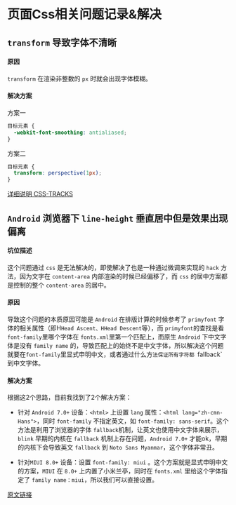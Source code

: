 # 页面Css相关问题记录&解决

## `transform` 导致字体不清晰

#### 原因

`transform` 在渲染非整数的 `px` 时就会出现字体模糊。

#### 解决方案

方案一

```css
目标元素 {
  -webkit-font-smoothing: antialiased;
}
```

方案二

```css
目标元素 {
  transform: perspective(1px);
}
```

[详细说明 CSS-TRACKS](https://css-tricks.com/forums/topic/transforms-cause-font-smoothing-weirdness-in-webkit/)

## `Android` 浏览器下 `line-height` 垂直居中但是效果出现偏离
#### 坑位描述

这个问题通过 `css` 是无法解决的，即使解决了也是一种通过微调来实现的 `hack` 方法，因为文字在 `content-area` 内部渲染的时候已经偏移了，而 `css` 的居中方案都是控制的整个 `content-area` 的居中。

#### 原因

导致这个问题的本质原因可能是 `Android` 在排版计算的时候参考了 `primyfont` 字体的相关属性（即H`Head Ascent、HHead Descent`等），而 `primyfont`的查找是看`font-family`里哪个字体在 `fonts.xml`里第一个匹配上，而原生 `Android` 下中文字体是没有 `family name` 的，导致匹配上的始终不是中文字体，所以解决这个问题就要在`font-family`里显式申明中文，或者通过什么方`法保证所有字符都 `fallback` 到中文字体。

#### 解决方案
根据这2个思路，目前我找到了2个解决方案：

- 针对 `Android 7.0+` 设备：`<html>` 上设置 `lang` 属性：`<html lang="zh-cmn-Hans">`，同时 `font-family` 不指定英文，如 `font-family: sans-serif`。这个方法是利用了浏览器的字体 `fallback`机制，让英文也使用中文字体来展示，`blink` 早期的内核在 `fallback` 机制上存在问题，`Android 7.0+` 才能ok，早期的内核下会导致英文 `fallback` 到 `Noto Sans Myanmar`，这个字体非常丑。

- 针对`MIUI 8.0+` 设备：设置 `font-family: miui` 。这个方案就是显式申明中文的方案，`MIUI` 在 `8.0+` 上内置了小米兰亭，同时在 `fonts.xml` 里给这个字体指定了 `family name：miui`，所以我们可以直接设置。

[原文链接](https://www.zhihu.com/question/39516424/answer/274374076)
